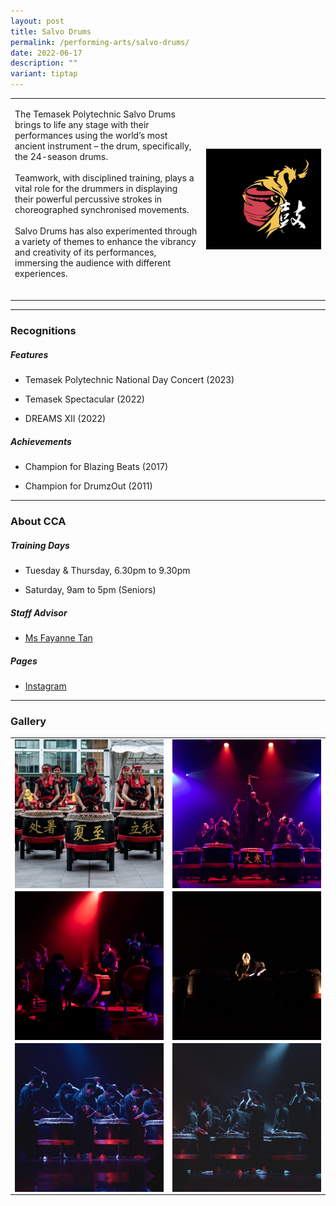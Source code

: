 ```yaml
---
layout: post
title: Salvo Drums
permalink: /performing-arts/salvo-drums/
date: 2022-06-17
description: ""
variant: tiptap
---
```

<table style="minWidth: 50px">
<colgroup>
<col>
<col>
</colgroup>
<tbody>
<tr>
<td rowspan="1" colspan="1">
<p>The Temasek Polytechnic Salvo Drums brings to life any stage with their
performances using the world’s most ancient instrument – the drum, specifically,
the 24-season drums.
<br>
<br>Teamwork, with disciplined training, plays a vital role for the drummers
in displaying their powerful percussive strokes in choreographed synchronised
movements.
<br>
<br>Salvo Drums has also experimented through a variety of themes to enhance
the vibrancy and creativity of its performances, immersing the audience
with different experiences.
<br>
<br>
</p>
</td>
<td rowspan="1" colspan="1">
<div class="isomer-image-wrapper">
<img style="display:block;margin-left:auto;margin-right:auto;" height="auto" width="100%" alt="Salvo" src="/images/Arts/Salvo/Salvo_logo.png">
</div>
</td>
</tr>
</tbody>
</table>
<hr>
<h3>Recognitions</h3>
<h5>Features</h5>
<ul data-tight="true" class="tight">
<li>
<p>Temasek Polytechnic National Day Concert (2023)</p>
</li>
<li>
<p>Temasek Spectacular (2022)</p>
</li>
<li>
<p>DREAMS XII (2022)</p>
</li>
</ul>
<h5>Achievements</h5>
<ul data-tight="true" class="tight">
<li>
<p>Champion for Blazing Beats (2017)</p>
</li>
<li>
<p>Champion for DrumzOut (2011)</p>
</li>
</ul>
<hr>
<h3>About CCA</h3>
<h5>Training Days</h5>
<ul data-tight="true" class="tight">
<li>
<p>Tuesday &amp; Thursday, 6.30pm to 9.30pm</p>
</li>
<li>
<p>Saturday, 9am to 5pm (Seniors)</p>
</li>
</ul>
<h5>Staff Advisor</h5>
<ul data-tight="true" class="tight">
<li>
<p><a href="mailto:fayanne_tan@tp.edu.sg" rel="noopener noreferrer nofollow" target="_blank">Ms Fayanne Tan</a> 
<br>
</p>
</li>
</ul>
<h5>Pages</h5>
<ul data-tight="true" class="tight">
<li>
<p><a href="https://www.instagram.com/tpsalvo/" rel="noopener noreferrer nofollow" target="_blank">Instagram</a>
</p>
</li>
</ul>
<hr>
<h3>Gallery</h3>
<table style="minWidth: 50px">
<colgroup>
<col>
<col>
</colgroup>
<tbody>
<tr>
<td rowspan="1" colspan="1">
<div class="isomer-image-wrapper">
<img style="display:block;margin-left:auto;margin-right:auto;" height="auto" width="100%" alt="Salvo" src="/images/Arts/Salvo/Salvo_pic_1.jpg">
</div>
</td>
<td rowspan="1" colspan="1">
<div class="isomer-image-wrapper">
<img style="display:block;margin-left:auto;margin-right:auto;" height="auto" width="100%" alt="Salvo" src="/images/Arts/Salvo/Salvo_pic_2.jpg">
</div>
</td>
</tr>
<tr>
<td rowspan="1" colspan="1">
<div class="isomer-image-wrapper">
<img style="display:block;margin-left:auto;margin-right:auto;" height="auto" width="100%" alt="Salvo" src="/images/Arts/Salvo/Salvo_pic_3.jpg">
</div>
</td>
<td rowspan="1" colspan="1">
<div class="isomer-image-wrapper">
<img style="display:block;margin-left:auto;margin-right:auto;" height="auto" width="100%" alt="Salvo" src="/images/Arts/Salvo/Salvo_pic_4.jpg">
</div>
</td>
</tr>
<tr>
<td rowspan="1" colspan="1">
<div class="isomer-image-wrapper">
<img style="display:block;margin-left:auto;margin-right:auto;" height="auto" width="100%" alt="Salvo" src="/images/Arts/Salvo/Salvo_pic_5.jpg">
</div>
</td>
<td rowspan="1" colspan="1">
<div class="isomer-image-wrapper">
<img style="display:block;margin-left:auto;margin-right:auto;" height="auto" width="100%" alt="Salvo" src="/images/Arts/Salvo/Salvo_pic_6.jpg">
</div>
</td>
</tr>
</tbody>
</table>
<p></p>